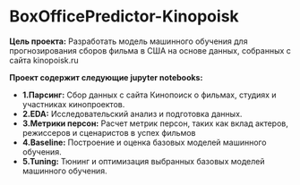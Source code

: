 # BoxOfficePredictor-Kinopoisk
**Цель проекта:** Разработать модель машинного обучения для прогнозирования сборов фильма в США на основе данных, собранных с сайта kinopoisk.ru

**Проект содержит следующие jupyter notebooks:**

- **1.Парсинг:** Сбор данных с сайта Кинопоиск о фильмах, студиях и участниках кинопроектов.
- **2.EDA:** Исследовательский анализ и подготовка данных.
- **3.Метрики персон:** Расчет метрик персон, таких как вклад актеров, режиссеров и сценаристов в успех фильмов
- **4.Baseline:** Построение и оценка базовых моделей машинного обучения.
- **5.Tuning:** Тюнинг и оптимизация выбранных базовых моделей машинного обучения.
